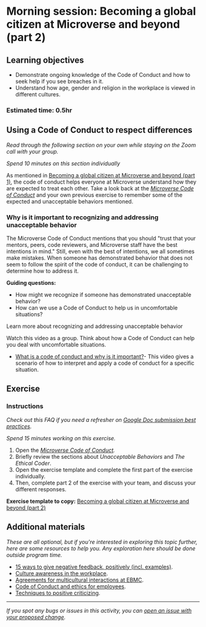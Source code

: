 # Morning session: Becoming a global citizen at Microverse and beyond (part 2)

## Learning objectives

- Demonstrate ongoing knowledge of the Code of Conduct and how to seek help if you see breaches in it.
- Understand how age, gender and religion in the workplace is viewed in different cultures.

### **Estimated time**: 0.5hr

## Using a Code of Conduct to respect differences

_Read through the following section on your own while staying on the Zoom call with your group._

_Spend 10 minutes on this section individually_

As mentioned in [Becoming a global citizen at Microverse and beyond (part 1)](https://github.com/matovu-farid/curriculum-professional-skills/blob/main/soft-skills/becoming-a-global-citizen-at-microverse-and-beyond-part1.md), the code of conduct helps everyone at Microverse understand how they are expected to treat each other. Take a look back at the _[Microverse Code of Conduct](https://microverse.zendesk.com/hc/en-us/sections/4411468844435-Code-of-Conduct-)_ and your own previous exercise to remember some of the expected and unacceptable behaviors mentioned.

### Why is it important to recognizing and addressing unacceptable behavior

The Microverse Code of Conduct mentions that you should "trust that your mentors, peers, code reviewers, and Microverse staff have the best intentions in mind." Still, even with the best of intentions, we all sometimes make mistakes. When someone has demonstrated behavior that does not seem to follow the spirit of the code of conduct, it can be challenging to determine how to address it.

**Guiding questions:**

- How might we recognize if someone has demonstrated unacceptable behavior?
- How can we use a Code of Conduct to help us in uncomfortable situations?

Learn more about recognizing and addressing unacceptable behavior

Watch this video as a group. Think about how a Code of Conduct can help you deal with uncomfortable situations.

- [What is a code of conduct and why is it important?](https://www.youtube.com/watch?v=vjbQDEDsVoI)- This video gives a scenario of how to interpret and apply a code of conduct for a specific situation.

## Exercise

### Instructions

_Check out this FAQ if you need a refresher on [Google Doc submission best practices](https://microverse.zendesk.com/hc/en-us/articles/360063156813)._

_Spend 15 minutes working on this exercise._

1. Open the _[Microverse Code of Conduct](https://microverse.zendesk.com/hc/en-us/sections/4411468844435-Code-of-Conduct-)._
2. Briefly review the sections about _Unacceptable Behaviors_ and _The Ethical Coder_.
3. Open the exercise template and complete the first part of the exercise individually.
4. Then, complete part 2 of the exercise with your team, and discuss your different responses.

**Exercise template to copy:** [Becoming a global citizen at Microverse and beyond (part 2)](https://docs.google.com/document/d/1mrvnlEVtMWHfnu0RqkKT998tJMkdTaHwGajfknsCflc/edit#) [](https://docs.google.com/document/d/1mrvnlEVtMWHfnu0RqkKT998tJMkdTaHwGajfknsCflc/edit#heading=h.jhld1jrenkcg)

## Additional materials

_These are all optional, but if you're interested in exploring this topic further, here are some resources to help you. Any exploration here should be done outside program time._

- [15 ways to give negative feedback, positively (incl. examples)](https://positivepsychology.com/negative-feedback/).
- [Culture awareness in the workplace](https://smallbusiness.chron.com/culture-awareness-workplace-737.html).
- [Agreements for multicultural interactions at EBMC](https://eastbaymeditation.org/2022/03/agreements-for-multicultural-interactions/).
- [Code of Conduct and ethics for employees](https://www.youtube.com/watch?v=-gRLHf6ZBM4).
- [Techniques to positive criticizing](https://smallbusiness.chron.com/techniques-positive-criticizing-73087.html).

---

_If you spot any bugs or issues in this activity, you can [open an issue with your proposed change](https://github.com/microverseinc/curriculum-transversal-skills/blob/main/git-github/articles/open_issue.md)._
